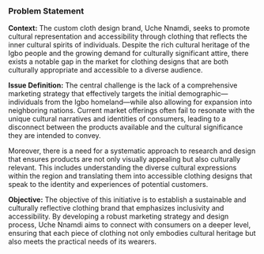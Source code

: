 

### Problem Statement

**Context:** The custom cloth design brand, Uche Nnamdi, seeks to promote cultural representation and accessibility through clothing that reflects the inner cultural spirits of individuals. Despite the rich cultural heritage of the Igbo people and the growing demand for culturally significant attire, there exists a notable gap in the market for clothing designs that are both culturally appropriate and accessible to a diverse audience.

**Issue Definition:** The central challenge is the lack of a comprehensive marketing strategy that effectively targets the initial demographic—individuals from the Igbo homeland—while also allowing for expansion into neighboring nations. Current market offerings often fail to resonate with the unique cultural narratives and identities of consumers, leading to a disconnect between the products available and the cultural significance they are intended to convey.

Moreover, there is a need for a systematic approach to research and design that ensures products are not only visually appealing but also culturally relevant. This includes understanding the diverse cultural expressions within the region and translating them into accessible clothing designs that speak to the identity and experiences of potential customers.

**Objective:** The objective of this initiative is to establish a sustainable and culturally reflective clothing brand that emphasizes inclusivity and accessibility. By developing a robust marketing strategy and design process, Uche Nnamdi aims to connect with consumers on a deeper level, ensuring that each piece of clothing not only embodies cultural heritage but also meets the practical needs of its wearers.


